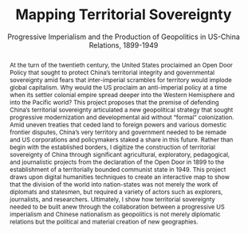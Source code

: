---
pid: g2023dang
done: true
title: Mapping Territorial Sovereignty
subtitle: Progressive Imperialism and the Production of Geopolitics in US-China Relations,
  1899-1949
category: Grad Fellowship Project
tags:
- spatial-humanities
cohort_year: '2023'
abstract: At the turn of the twentieth century, the United States proclaimed an Open
  Door Policy that sought to protect China’s territorial integrity and governmental
  sovereignty amid fears that inter-imperial scrambles for territory would implode
  global capitalism. Why would the US proclaim an anti-imperial policy at a time when
  its settler colonial empire spread deeper into the Western Hemisphere and into the
  Pacific world? This project proposes that the premise of defending China’s territorial
  sovereignty articulated a new geopolitical strategy that sought progressive modernization
  and developmental aid without “formal” colonization. Amid uneven treaties that ceded
  land to foreign powers and various domestic frontier disputes, China’s very territory
  and government needed to be remade and US corporations and policymakers staked a
  share in this future. Rather than begin with the established borders, I digitize
  the construction of territorial sovereignty of China through significant agricultural,
  exploratory, pedagogical, and journalistic projects from the declaration of the
  Open Door in 1899 to the establishment of a territorially bounded communist state
  in 1949. This project draws upon digital humanities techniques to create an interactive
  map to show that the division of the world into nation-states was not merely the
  work of diplomats and statesmen, but required a variety of actors such as explorers,
  journalists, and researchers. Ultimately, I show how territorial sovereignty needed
  to be built anew through the collaboration between a progressive US imperialism
  and Chinese nationalism as geopolitics is not merely diplomatic relations but the
  political and material creation of new geographies.
pis:
- dang
order: '054'
layout: project
---